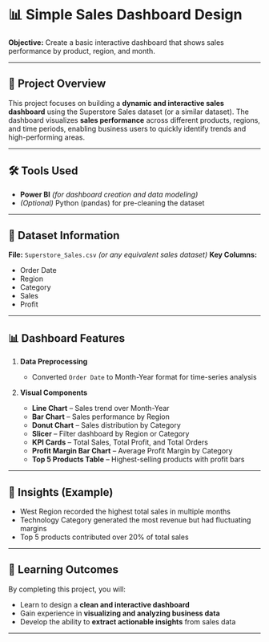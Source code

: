 # 📊 Simple Sales Dashboard Design

**Objective:** Create a basic interactive dashboard that shows sales performance by product, region, and month.

---

## 📌 Project Overview

This project focuses on building a **dynamic and interactive sales dashboard** using the Superstore Sales dataset (or a similar dataset).
The dashboard visualizes **sales performance** across different products, regions, and time periods, enabling business users to quickly identify trends and high-performing areas.

---

## 🛠 Tools Used

* **Power BI** *(for dashboard creation and data modeling)*
* *(Optional)* Python (pandas) for pre-cleaning the dataset

---

## 📂 Dataset Information

**File:** `Superstore_Sales.csv` *(or any equivalent sales dataset)*
**Key Columns:**

* Order Date
* Region
* Category
* Sales
* Profit

---

## 📊 Dashboard Features

1. **Data Preprocessing**

   * Converted `Order Date` to Month-Year format for time-series analysis

2. **Visual Components**

   * **Line Chart** – Sales trend over Month-Year
   * **Bar Chart** – Sales performance by Region
   * **Donut Chart** – Sales distribution by Category
   * **Slicer** – Filter dashboard by Region or Category
   * **KPI Cards** – Total Sales, Total Profit, and Total Orders
   * **Profit Margin Bar Chart** – Average Profit Margin by Category
   * **Top 5 Products Table** – Highest-selling products with profit bars

---

## 📌 Insights (Example)

* West Region recorded the highest total sales in multiple months
* Technology Category generated the most revenue but had fluctuating margins
* Top 5 products contributed over 20% of total sales

---

## 🎯 Learning Outcomes

By completing this project, you will:

* Learn to design a **clean and interactive dashboard**
* Gain experience in **visualizing and analyzing business data**
* Develop the ability to **extract actionable insights** from sales data

---

